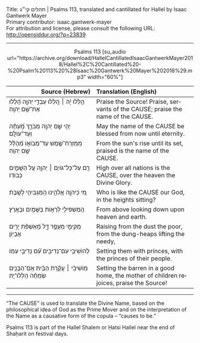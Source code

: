 <html>
<head></head>
<body>
Title: תהלים קי״ג | Psalms 113, translated and cantillated for Hallel by Isaac Gantwerk Mayer<br />
Primary contributor: isaac.gantwerk-mayer<br />
For attribution and license, please consult the following URL: <a href="http://opensiddur.org/?p=23839">http://opensiddur.org/?p=23839</a>
<p />
<hr />

<center>
Psalms 113 [su_audio url="https://archive.org/download/HallelCantillatedIsaacGantwerkMayer2018/Hallel%2C%20Cantillated%20-%20Psalm%20113%20%28Isaac%20Gantwerk%20Mayer%202018%29.mp3" width="60%"]
</center>


<table style="margin-left: auto;margin-right: auto;" class="draggable">
<thead><tr><th id="x" style="text-align: right;">Source (Hebrew)</th><th style="text-align: left;">Translation (English)</th></tr></thead>
<tbody>
<tr><td style="vertical-align:top;" width="46%">
<div class="liturgy" lang="he">
הַ֥לְלוּ יָ֨הּ ׀ 
הַ֭לְלוּ עַבְדֵ֣י יְהוָ֑ה 
הַֽ֝לְלוּ אֶת־שֵׁ֥ם יְהוָֽה׃
</span></div></td>
 
<td style="vertical-align:top;" width="53%">
<div class="english" lang="en">
Praise the Source!
Praise, servants of the <span style="text-transform: uppercase;">Cause</span>;		
praise the name of the <span style="text-transform: uppercase;">Cause</span>.
</div></td></tr>


<tr><td style="vertical-align:top;" width="46%">
<div class="liturgy" lang="he">
יְהִ֤י שֵׁ֣ם יְהוָ֣ה מְבֹרָ֑ךְ 
מֵֽ֝עַתָּ֗ה וְעַד־עוֹלָֽם׃
</span></div></td>
 
<td style="vertical-align:top;" width="53%">
<div class="english" lang="en">
May the name of the <span style="text-transform: uppercase;">Cause</span> be blessed
from now until eternity.
</div></td></tr>


<tr><td style="vertical-align:top;" width="46%">
<div class="liturgy" lang="he">
מִמִּזְרַח־שֶׁ֥מֶשׁ עַד־מְבוֹא֑וֹ 
מְ֝הֻלָּ֗ל שֵׁ֣ם יְהוָֽה׃
</span></div></td>
 
<td style="vertical-align:top;" width="53%">
<div class="english" lang="en">
From the sun's rise until its set,
praised is the name of the <span style="text-transform: uppercase;">Cause</span>.
</div></td></tr>


<tr><td style="vertical-align:top;" width="46%">
<div class="liturgy" lang="he">
רָ֖ם עַל־כָּל־גּוֹיִ֥ם ׀ יְהוָ֑ה 
עַ֖ל הַשָּׁמַ֣יִם כְּבוֹדֽוֹ׃
</span></div></td>
 
<td style="vertical-align:top;" width="53%">
<div class="english" lang="en">
High over all nations is the <span style="text-transform: uppercase;">Cause</span>,	
over the heaven the Divine Glory.
</div></td></tr>


<tr><td style="vertical-align:top;" width="46%">
<div class="liturgy" lang="he">
מִ֭י כַּיהוָ֣ה אֱלֹהֵ֑ינוּ 
הַֽמַּגְבִּיהִ֥י לָשָֽׁבֶת׃
</span></div></td>
 
<td style="vertical-align:top;" width="53%">
<div class="english" lang="en">
Who is like the <span style="text-transform: uppercase;">Cause</span> our God,
in the heights sitting?
</div></td></tr>


<tr><td style="vertical-align:top;" width="46%">
<div class="liturgy" lang="he">
הַֽמַּשְׁפִּילִ֥י לִרְא֑וֹת 
בַּשָּׁמַ֥יִם וּבָאָֽרֶץ׃
</span></div></td>
 
<td style="vertical-align:top;" width="53%">
<div class="english" lang="en">
From above looking down
upon heaven and earth.
</div></td></tr>


<tr><td style="vertical-align:top;" width="46%">
<div class="liturgy" lang="he">
מְקִֽימִ֣י מֵעָפָ֣ר דָּ֑ל 
מֵֽ֝אַשְׁפֹּ֗ת יָרִ֥ים אֶבְיֽוֹן׃
</span></div></td>
 
<td style="vertical-align:top;" width="53%">
<div class="english" lang="en">
Raising from the dust the poor,
from the dung-heaps lifting the needy,
</div></td></tr>


<tr><td style="vertical-align:top;" width="46%">
<div class="liturgy" lang="he">
לְהוֹשִׁיבִ֥י עִם־נְדִיבִ֑ים 
עִ֝֗ם נְדִיבֵ֥י עַמּֽוֹ׃
</span></div></td>
 
<td style="vertical-align:top;" width="53%">
<div class="english" lang="en">
Setting them with princes,
with the princes of their people.
</div></td></tr>


<tr><td style="vertical-align:top;" width="46%">
<div class="liturgy" lang="he">
מֽוֹשִׁיבִ֨י ׀ עֲקֶ֬רֶת הַבַּ֗יִת 
אֵֽם־הַבָּנִ֥ים שְׂמֵחָ֗ה 
הַֽלְלוּ־יָֽהּ׃
</span></div></td>
 
<td style="vertical-align:top;" width="53%">
<div class="english" lang="en">
Setting the barren in a good home,
the mother of children rejoices,
praise the Source!
</div></td></tr>
</tbody></table>

<hr />

“The <span style="text-transform: uppercase;">Cause</span>” is used to translate the Divine Name, based on the philosophical idea of God as the Prime Mover and on the interpretation of the Name as a causative form of the copula – “causes to be.”

Psalms 113 is part of the Hallel Shalem or Ḥatsi Hallel near the end of Shaḥarit on festival days. 
</body>
</html>